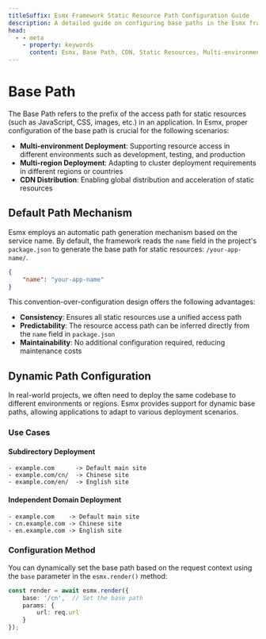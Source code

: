 ```yaml
---
titleSuffix: Esmx Framework Static Resource Path Configuration Guide
description: A detailed guide on configuring base paths in the Esmx framework, including multi-environment deployment, CDN distribution, and resource access path settings, helping developers achieve flexible static resource management.
head:
  - - meta
    - property: keywords
      content: Esmx, Base Path, CDN, Static Resources, Multi-environment Deployment, Resource Management
---
```


# Base Path

The Base Path refers to the prefix of the access path for static resources (such as JavaScript, CSS, images, etc.) in an application. In Esmx, proper configuration of the base path is crucial for the following scenarios:

- **Multi-environment Deployment**: Supporting resource access in different environments such as development, testing, and production
- **Multi-region Deployment**: Adapting to cluster deployment requirements in different regions or countries
- **CDN Distribution**: Enabling global distribution and acceleration of static resources

## Default Path Mechanism

Esmx employs an automatic path generation mechanism based on the service name. By default, the framework reads the `name` field in the project's `package.json` to generate the base path for static resources: `/your-app-name/`.

```json title="package.json"
{
    "name": "your-app-name"
}
```

This convention-over-configuration design offers the following advantages:

- **Consistency**: Ensures all static resources use a unified access path
- **Predictability**: The resource access path can be inferred directly from the `name` field in `package.json`
- **Maintainability**: No additional configuration required, reducing maintenance costs

## Dynamic Path Configuration

In real-world projects, we often need to deploy the same codebase to different environments or regions. Esmx provides support for dynamic base paths, allowing applications to adapt to various deployment scenarios.

### Use Cases

#### Subdirectory Deployment
```
- example.com      -> Default main site
- example.com/cn/  -> Chinese site
- example.com/en/  -> English site
```

#### Independent Domain Deployment
```
- example.com    -> Default main site
- cn.example.com -> Chinese site
- en.example.com -> English site
```

### Configuration Method

You can dynamically set the base path based on the request context using the `base` parameter in the `esmx.render()` method:

```ts
const render = await esmx.render({
    base: '/cn',  // Set the base path
    params: {
        url: req.url
    }
});
```